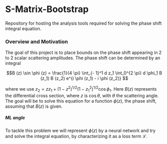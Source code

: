 # S-Matrix-Bootstrap

Repository for hosting the analysis tools required for solving the phase shift integral equation.

### Overview and Motivation

The goal of this project is to place bounds on the phase shift appearing in 2 to 2 scalar scattering amplitudes. The phase shift can be determined by an integral 

$$B (z) \sin \phi (z) = \frac{1}{4 \pi} \int_{- 1}^1 d z_1  \int_0^{2 \pi} d
   \phi_1 B (z_1) B (z_2) e^{i \phi (z_1) - i \phi (z_2)} $$
   
   where we use $z_2 = zz_1 + (1 - z^2)^{1 / 2}  (1 - z_1^2)^{1 / 2} \cos \phi_1$. Here $B(z)$ represents the differential cross section, where $z$ is $\cos \theta$, with $\theta$ the scattering angle. The goal will be to solve this equation for a function $\phi(z)$, the phase shift, assuming that $B(z)$ is given.
   
##### ML angle

To tackle this problem we will represent $\phi(z)$ by a neural network and try and solve the integral equation, by characterizing it as a loss term $\mathcal{L}$.
